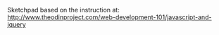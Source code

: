 Sketchpad based on the instruction at:
http://www.theodinproject.com/web-development-101/javascript-and-jquery